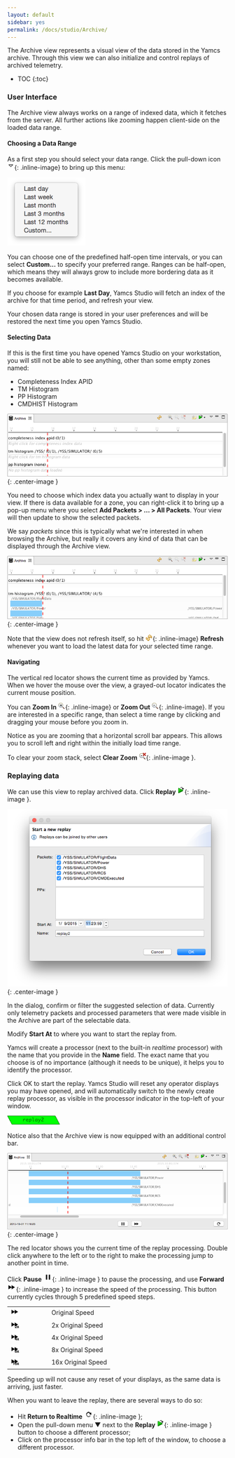 ```yaml
---
layout: default
sidebar: yes
permalink: /docs/studio/Archive/
---
```


The Archive view represents a visual view of the data stored in the Yamcs archive. Through this view we can also initialize and control replays of archived telemetry.

* TOC
{:toc}

### User Interface
The Archive view always works on a range of indexed data, which it fetches from the server. All further actions like zooming happen client-side on the loaded data range.

#### Choosing a Data Range
As a first step you should select your data range. Click the pull-down icon ![Pull-down Menu](/assets/studio/view-pulldown.png){: .inline-image} to bring up this menu:

![Choose Data Range](/assets/studio/archive-range.png)

You can choose one of the predefined half-open time intervals, or you can select **Custom...** to specify your preferred range. Ranges can be half-open, which means they will always grow to include more bordering data as it becomes available.

If you choose for example **Last Day**, Yamcs Studio will fetch an index of the archive for that time period, and refresh your view.

Your chosen data range is stored in your user preferences and will be restored the next time you open Yamcs Studio.

#### Selecting Data
If this is the first time you have opened Yamcs Studio on your workstation, you will still not be able to see anything, other than some empty zones named:

* Completeness Index APID
* TM Histogram
* PP Histogram
* CMDHIST Histogram

![Archive with Hidden Data](/assets/studio/archive-empty.png){: .center-image }

You need to choose which index data you actually want to display in your view. If there is data available for a zone, you can right-click it to bring up a pop-up menu where you select **Add Packets > ... > All Packets**. Your view will then update to show the selected packets.

<div class="hint">
    We say <em>packets</em> since this is typically what we're interested in when browsing the Archive, but really it covers any kind of data that can be displayed through the Archive view.
</div>

![Archive](/assets/studio/archive.png){: .center-image }

Note that the view does not refresh itself, so hit ![Refresh](/assets/studio/icons/refresh.png){: .inline-image} **Refresh** whenever you want to load the latest data for your selected time range.

#### Navigating
The vertical red locator shows the current time as provided by Yamcs. When we hover the mouse over the view, a grayed-out locator indicates the current mouse position.

You can **Zoom In** ![Zoom In](/assets/studio/icons/zoom_in.png){: .inline-image} or **Zoom Out** ![Zoom Out](/assets/studio/icons/zoom_out.png){: .inline-image}. If you are interested in a specific range, than select a time range by clicking and dragging your mouse before you zoom in.

Notice as you are zooming that a horizontal scroll bar appears. This allows you to scroll left and right within the initially load time range.

To clear your zoom stack, select **Clear Zoom** ![Clear Zoom](/assets/studio/icons/zoom_clear.png){: .inline-image }.  

### Replaying data
We can use this view to replay archived data. Click **Replay** ![Replay](/assets/studio/icons/replay.png){: .inline-image }.

![Replay Dialog](/assets/studio/replay-dialog.png){: .center-image }

In the dialog, confirm or filter the suggested selection of data. Currently only telemetry packets and processed parameters that were made visible in the Archive are part of the selectable data. 

Modify **Start At** to where you want to start the replay from.

Yamcs will create a processor (next to the built-in *realtime* processor) with the name that you provide in the **Name** field. The exact name that you choose is of no importance (although it needs to be unique), it helps you to identify the processor.

Click OK to start the replay. Yamcs Studio will reset any operator displays you may have opened, and will automatically switch to the newly create replay processor, as visible in the processor indicator in the top-left of your window.

![Replay Processor](/assets/studio/replay-processor.png)

Notice also that the Archive view is now equipped with an additional control bar.

![Replaying](/assets/studio/replaying.png){: .center-image }

The red locator shows you the current time of the replay processing. Double click anywhere to the left or to the right to make the processing jump to another point in time.

Click **Pause** ![Pause](/assets/studio/icons/pause.png){: .inline-image } to pause the processing, and use **Forward** ![Forward](/assets/studio/icons/forward.png){: .inline-image } to increase the speed of the processing. This button currently cycles through 5 predefined speed steps.

<table class="inline">
    <tr>
        <td width="80"><img src="/assets/studio/icons/forward.png"></td>
        <td>Original Speed</td>
    </tr>
    <tr>
        <td><img src="/assets/studio/icons/forward2x.png"></td>
        <td>2x Original Speed</td>
    </tr>
    <tr>
        <td><img src="/assets/studio/icons/forward4x.png"></td>
        <td>4x Original Speed</td>
    </tr>
    <tr>
        <td><img src="/assets/studio/icons/forward8x.png"></td>
        <td>8x Original Speed</td>
    </tr>
    <tr>
        <td><img src="/assets/studio/icons/forward16x.png"></td>
        <td>16x Original Speed</td>
    </tr>
</table>

Speeding up will not cause any reset of your displays, as the same data is arriving, just faster.

When you want to leave the replay, there are several ways to do so:

* Hit **Return to Realtime** ![Return to Realtime](/assets/studio/icons/redo.png){: .inline-image };
* Open the pull-down menu &#x25BC; next to the **Replay** ![Replay](/assets/studio/icons/replay.png){: .inline-image } button to choose a different processor;
* Click on the processor info bar in the top left of the window, to choose a different processor.
